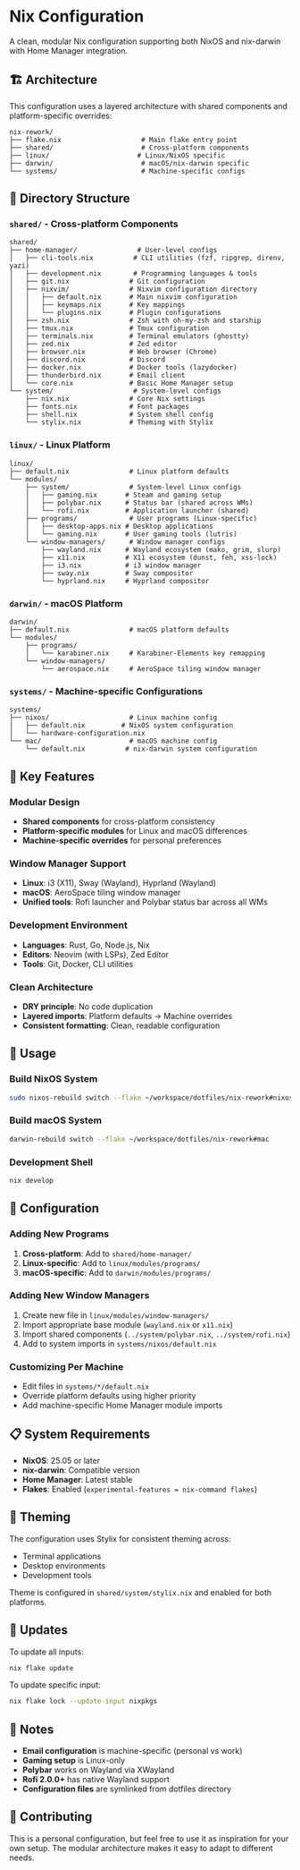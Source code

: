 # Nix Configuration

A clean, modular Nix configuration supporting both NixOS and nix-darwin with Home Manager integration.

## 🏗️ Architecture

This configuration uses a layered architecture with shared components and platform-specific overrides:

```
nix-rework/
├── flake.nix                    # Main flake entry point
├── shared/                      # Cross-platform components
├── linux/                      # Linux/NixOS specific
├── darwin/                      # macOS/nix-darwin specific
└── systems/                     # Machine-specific configs
```

## 📁 Directory Structure

### `shared/` - Cross-platform Components
```
shared/
├── home-manager/               # User-level configs
│   ├── cli-tools.nix          # CLI utilities (fzf, ripgrep, direnv, yazi)
│   ├── development.nix        # Programming languages & tools
│   ├── git.nix               # Git configuration
│   ├── nixvim/               # Nixvim configuration directory
│   │   ├── default.nix       # Main nixvim configuration
│   │   ├── keymaps.nix       # Key mappings
│   │   └── plugins.nix       # Plugin configurations
│   ├── zsh.nix               # Zsh with oh-my-zsh and starship
│   ├── tmux.nix              # Tmux configuration
│   ├── terminals.nix         # Terminal emulators (ghostty)
│   ├── zed.nix               # Zed editor
│   ├── browser.nix           # Web browser (Chrome)
│   ├── discord.nix           # Discord
│   ├── docker.nix            # Docker tools (lazydocker)
│   ├── thunderbird.nix       # Email client
│   └── core.nix              # Basic Home Manager setup
└── system/                    # System-level configs
    ├── nix.nix               # Core Nix settings
    ├── fonts.nix             # Font packages
    ├── shell.nix             # System shell config
    └── stylix.nix            # Theming with Stylix
```

### `linux/` - Linux Platform
```
linux/
├── default.nix               # Linux platform defaults
└── modules/
    ├── system/               # System-level Linux configs
    │   ├── gaming.nix       # Steam and gaming setup
    │   ├── polybar.nix      # Status bar (shared across WMs)
    │   └── rofi.nix         # Application launcher (shared)
    ├── programs/             # User programs (Linux-specific)
    │   ├── desktop-apps.nix # Desktop applications
    │   └── gaming.nix       # User gaming tools (lutris)
    └── window-managers/      # Window manager configs
        ├── wayland.nix      # Wayland ecosystem (mako, grim, slurp)
        ├── x11.nix          # X11 ecosystem (dunst, feh, xss-lock)
        ├── i3.nix           # i3 window manager
        ├── sway.nix         # Sway compositor
        └── hyprland.nix     # Hyprland compositor
```

### `darwin/` - macOS Platform
```
darwin/
├── default.nix               # macOS platform defaults
└── modules/
    ├── programs/
    │   └── karabiner.nix     # Karabiner-Elements key remapping
    └── window-managers/
        └── aerospace.nix     # AeroSpace tiling window manager
```

### `systems/` - Machine-specific Configurations
```
systems/
├── nixos/                    # Linux machine config
│   ├── default.nix         # NixOS system configuration
│   └── hardware-configuration.nix
└── mac/                      # macOS machine config
    └── default.nix          # nix-darwin system configuration
```

## 🎯 Key Features

### Modular Design
- **Shared components** for cross-platform consistency
- **Platform-specific modules** for Linux and macOS differences
- **Machine-specific overrides** for personal preferences

### Window Manager Support
- **Linux**: i3 (X11), Sway (Wayland), Hyprland (Wayland)
- **macOS**: AeroSpace tiling window manager
- **Unified tools**: Rofi launcher and Polybar status bar across all WMs

### Development Environment
- **Languages**: Rust, Go, Node.js, Nix
- **Editors**: Neovim (with LSPs), Zed Editor
- **Tools**: Git, Docker, CLI utilities

### Clean Architecture
- **DRY principle**: No code duplication
- **Layered imports**: Platform defaults → Machine overrides
- **Consistent formatting**: Clean, readable configuration

## 🚀 Usage

### Build NixOS System
```bash
sudo nixos-rebuild switch --flake ~/workspace/dotfiles/nix-rework#nixos
```

### Build macOS System
```bash
darwin-rebuild switch --flake ~/workspace/dotfiles/nix-rework#mac
```

### Development Shell
```bash
nix develop
```

## 🔧 Configuration

### Adding New Programs
1. **Cross-platform**: Add to `shared/home-manager/`
2. **Linux-specific**: Add to `linux/modules/programs/`
3. **macOS-specific**: Add to `darwin/modules/programs/`

### Adding New Window Managers
1. Create new file in `linux/modules/window-managers/`
2. Import appropriate base module (`wayland.nix` or `x11.nix`)
3. Import shared components (`../system/polybar.nix`, `../system/rofi.nix`)
4. Add to system imports in `systems/nixos/default.nix`

### Customizing Per Machine
- Edit files in `systems/*/default.nix`
- Override platform defaults using higher priority
- Add machine-specific Home Manager module imports

## 📋 System Requirements

- **NixOS**: 25.05 or later
- **nix-darwin**: Compatible version
- **Home Manager**: Latest stable
- **Flakes**: Enabled (`experimental-features = nix-command flakes`)

## 🎨 Theming

The configuration uses Stylix for consistent theming across:
- Terminal applications
- Desktop environments
- Development tools

Theme is configured in `shared/system/stylix.nix` and enabled for both platforms.

## 🔄 Updates

To update all inputs:
```bash
nix flake update
```

To update specific input:
```bash
nix flake lock --update-input nixpkgs
```

## 📝 Notes

- **Email configuration** is machine-specific (personal vs work)
- **Gaming setup** is Linux-only
- **Polybar** works on Wayland via XWayland
- **Rofi 2.0.0+** has native Wayland support
- **Configuration files** are symlinked from dotfiles directory

## 🤝 Contributing

This is a personal configuration, but feel free to use it as inspiration for your own setup. The modular architecture makes it easy to adapt to different needs.